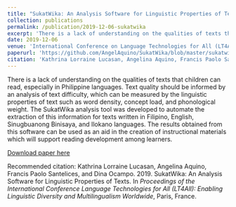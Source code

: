 ```yaml
---
title: "SukatWika: An Analysis Software for Linguistic Properties of Texts"
collection: publications
permalink: /publication/2019-12-06-sukatwika
excerpt: 'There is a lack of understanding on the qualities of texts that children can read, especially in Philippine languages. Text quality should be informed by an analysis of text difficulty, which can be measured by the linguistic properties of text such as word density, concept load, and phonological weight. The SukatWika analysis tool was developed to automate the extraction of this information for texts written in Filipino, English, Sinugbuanong Binisaya, and Ilokano languages. The results obtained from this software can be used as an aid in the creation of instructional materials which will support reading development among learners.'
date: 2019-12-06
venue: 'International Conference on Language Technologies for All (LT4All): Enabling Linguistic Diversity and Multilingualism Worldwide'
paperurl: 'https://github.com/AngelAquino/SukatWika/blob/master/sukatwika2019.pdf'
citation: 'Kathrina Lorraine Lucasan, Angelina Aquino, Francis Paolo Santelices, and Dina Ocampo. 2019. SukatWika: An Analysis Software for Linguistic Properties of Texts. In <i>Proceedings of the International Conference Language Technologies for All (LT4All): Enabling Linguistic Diversity and Multilingualism Worldwide</i>, Paris, France.'
---
```

There is a lack of understanding on the qualities of texts that children can read, especially in Philippine languages. Text quality should be informed by an analysis of text difficulty, which can be measured by the linguistic properties of text such as word density, concept load, and phonological weight. The SukatWika analysis tool was developed to automate the extraction of this information for texts written in Filipino, English, Sinugbuanong Binisaya, and Ilokano languages. The results obtained from this software can be used as an aid in the creation of instructional materials which will support reading development among learners.

[Download paper here](https://github.com/AngelAquino/SukatWika/blob/master/sukatwika2019.pdf)

Recommended citation: Kathrina Lorraine Lucasan, Angelina Aquino, Francis Paolo Santelices, and Dina Ocampo. 2019. SukatWika: An Analysis Software for Linguistic Properties of Texts. In <i>Proceedings of the International Conference Language Technologies for All (LT4All): Enabling Linguistic Diversity and Multilingualism Worldwide</i>, Paris, France.

